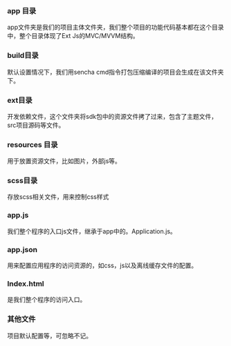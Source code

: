 ### app 目录
app文件夹是我们的项目主体文件夹，我们整个项目的功能代码基本都在这个目录中，整个目录体现了Ext Js的MVC/MVVM结构。
### build目录
默认设置情况下，我们用sencha cmd指令打包压缩编译的项目会生成在该文件夹下。
### ext目录
开发依赖文件，这个文件夹将sdk包中的资源文件拷了过来，包含了主题文件，src项目源码等文件。
### resources 目录
用于放置资源文件，比如图片，外部js等。
### scss目录
存放scss相关文件，用来控制css样式
### app.js
我们整个程序的入口js文件，继承于app中的。Application.js。
### app.json
用来配置应用程序的访问资源的，如css，js以及离线缓存文件的配置。
### Index.html
是我们整个程序的访问入口。
### 其他文件
项目默认配置等，可忽略不记。
